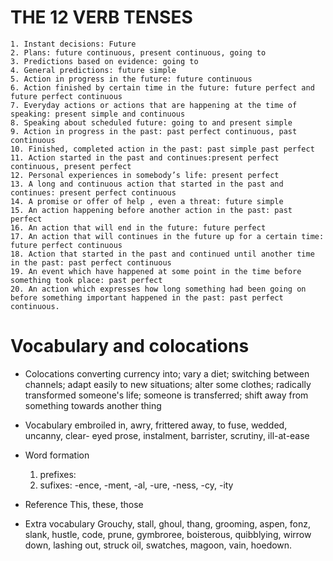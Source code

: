 # THE 12 VERB TENSES
    1. Instant decisions: Future
    2. Plans: future continuous, present continuous, going to
    3. Predictions based on evidence: going to
    4. General predictions: future simple
    5. Action in progress in the future: future continuous
    6. Action finished by certain time in the future: future perfect and future perfect continuous
    7. Everyday actions or actions that are happening at the time of speaking: present simple and continuous
    8. Speaking about scheduled future: going to and present simple
    9. Action in progress in the past: past perfect continuous, past continuous
    10. Finished, completed action in the past: past simple past perfect
    11. Action started in the past and continues:present perfect continuous, present perfect
    12. Personal experiences in somebody’s life: present perfect
    13. A long and continuous action that started in the past and continues: present perfect continuous
    14. A promise or offer of help , even a threat: future simple
    15. An action happening before another action in the past: past perfect
    16. An action that will end in the future: future perfect
    17. An action that will continues in the future up for a certain time: future perfect continuous
    18. Action that started in the past and continued until another time in the past: past perfect continuous
    19. An event which have happened at some point in the time before something took place: past perfect
    20. An action which expresses how long something had been going on before something important happened in the past: past perfect continuous.
# Vocabulary and colocations
* Colocations
converting currency into; vary a diet; switching between channels; adapt easily to new situations; alter some clothes; radically transformed someone's life; someone is transferred; shift away from something towards another thing
* Vocabulary
embroiled in, awry, frittered away, to fuse, wedded, uncanny, clear- eyed prose, instalment, barrister, scrutiny, ill-at-ease
*  Word formation
    1. prefixes: 
    2. sufixes: -ence, -ment, -al, -ure, -ness, -cy, -ity
* Reference
    This, these, those
    
* Extra vocabulary
Grouchy, stall, ghoul, thang, grooming, aspen, fonz, slank, hustle, code, prune, gymbroree, boisterous, quibblying, wirrow down, lashing out, struck oil, swatches, magoon, vain, hoedown.
